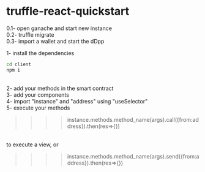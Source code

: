 # truffle-react-quickstart

0.1- open ganache and start new instance <br>
0.2- truffle migrate <br>
0.3- import a wallet and start the dDpp  <br>

1- install the dependencies <br>
```sh
cd client
npm i
``` 
<br>
2- add your methods in the smart contract<br>
3- add your components<br>
4- import "instance" and "address" using "useSelector"<br>
5- execute your methods <br>

>>>>instance.methods.method_name(args).call({from:address}).then(res=>{})

<br>
to execute a view, or<br>

>>>>instance.methods.method_name(args).send({from:address}).then(res=>{})



